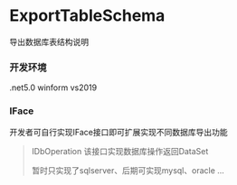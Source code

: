 # ExportTableSchema
导出数据库表结构说明

### 开发环境 
.net5.0  winform  vs2019

### IFace
开发者可自行实现IFace接口即可扩展实现不同数据库导出功能
> IDbOperation
> 该接口实现数据库操作返回DataSet
> 
> 暂时只实现了sqlserver、后期可实现mysql、oracle ...

